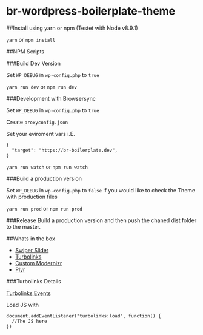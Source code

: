 # br-wordpress-boilerplate-theme

##Install using yarn or npm (Testet with Node v8.9.1)

`yarn`
or
`npm install`

##NPM Scripts

###Build Dev Version

Set `WP_DEBUG` in `wp-config.php` to `true`

`yarn run dev`
or
`npm run dev`

###Development with Browsersync

Set `WP_DEBUG` in `wp-config.php` to `true`

Create `proxyconfig.json`

Set your eviroment vars
i.E.
```
{
  "target": "https://br-boilerplate.dev",
}
```

`yarn run watch`
or
`npm run watch`

###Build a production version

Set `WP_DEBUG` in `wp-config.php` to `false` if you would like to check the Theme with production files

`yarn run prod`
or
`npm run prod`

###Release
Build a production version and then push the chaned dist folder to the master.

##Whats in the box

- [Swiper Slider](http://idangero.us/swiper/#.WJejT7aLRZ0)
- [Turbolinks](https://github.com/turbolinks/turbolinks)
- [Custom Modernizr](https://modernizr.com/download/)
- [Plyr](https://github.com/Selz/plyr)

###Turbolinks Details

[Turbolinks Events](https://github.com/turbolinks/turbolinks#full-list-of-events)

Load JS with
```
document.addEventListener("turbolinks:load", function() {
  //The JS here
})
```
